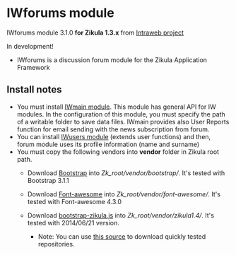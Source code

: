 IWforums module
============
IWforums module 3.1.0 **for Zikula 1.3.x** from [Intraweb project](https://github.com/intraweb-modules13)

In development!

  - IWforums is a discussion forum module for the Zikula Application Framework

Install notes
-------------
  - You must install [IWmain module](https://github.com/intraweb-modules13/IWmain). This module has general API for IW modules. In the configuration of this module, you must specify the path of a writable folder to save data files. IWmain provides also User Reports function for email sending with the news subscription from forum.
  - You can install [IWusers module](https://github.com/intraweb-modules13/IWusers) (extends user functions) and then, forum module uses its profile information (name and surname)
  - You must copy the following vendors into **vendor** folder in Zikula root path.
    - Download [Bootstrap](http://getbootstrap.com/) into *Zk_root/vendor/bootstrap/*. It's tested with Bootstrap 3.1.1
	- Download [Font-awesome](https://fortawesome.github.io/Font-Awesome) into *Zk_root/vendor/font-awesome/*. It's tested with Font-awesome 4.3.0
	- Download [bootstrap-zikula.js](https://github.com/zikula/core/blob/1.4/src/javascript/helpers/bootstrap-zikula.js) into *Zk_root/vendor/zikula1.4/*. It's tested with 2014/06/21 version.

      * Note: You can use [this source](https://github.com/intraweb-catalog/catalogVendors) to download quickly tested repositories.
